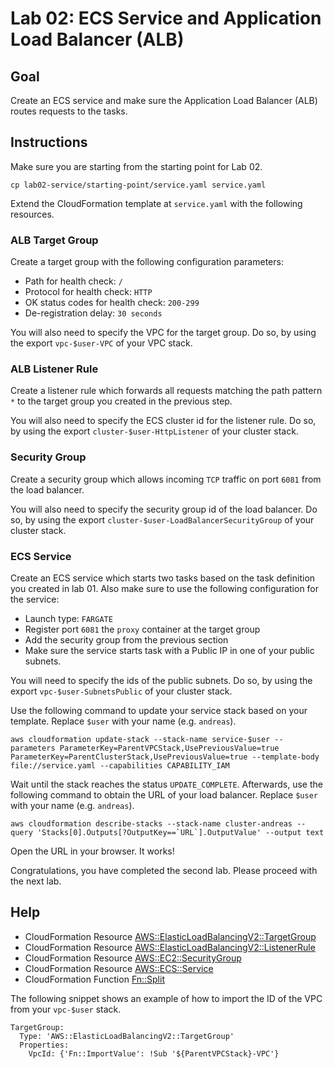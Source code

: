 # Lab 02: ECS Service and Application Load Balancer (ALB)

## Goal

Create an ECS service and make sure the Application Load Balancer (ALB) routes requests to the tasks.

## Instructions

Make sure you are starting from the starting point for Lab 02.

```
cp lab02-service/starting-point/service.yaml service.yaml
```

Extend the CloudFormation template at `service.yaml` with the following resources.

### ALB Target Group

Create a target group with the following configuration parameters:

* Path for health check: `/`
* Protocol for health check: `HTTP`
* OK status codes for health check: `200-299`
* De-registration delay: `30 seconds`

You will also need to specify the VPC for the target group. Do so, by using the export `vpc-$user-VPC` of your VPC stack.

### ALB Listener Rule

Create a listener rule which forwards all requests matching the path pattern `*` to the target group you created in the previous step.

You will also need to specify the ECS cluster id for the listener rule. Do so, by using the export `cluster-$user-HttpListener` of your cluster stack.

### Security Group

Create a security group which allows incoming `TCP` traffic on port `6081` from the load balancer.

You will also need to specify the security group id of the load balancer. Do so, by using the export `cluster-$user-LoadBalancerSecurityGroup` of your cluster stack.

### ECS Service

Create an ECS service which starts two tasks based on the task definition you created in lab 01. Also make sure to use the following configuration for the service:

* Launch type: `FARGATE`
* Register port `6081` the `proxy` container at the target group
* Add the security group from the previous section
* Make sure the service starts task with a Public IP in one of your public subnets.

You will need to specify the ids of the public subnets. Do so, by using the export `vpc-$user-SubnetsPublic` of your cluster stack.

Use the following command to update your service stack based on your template. Replace `$user` with your name (e.g. `andreas`).

```
aws cloudformation update-stack --stack-name service-$user --parameters ParameterKey=ParentVPCStack,UsePreviousValue=true ParameterKey=ParentClusterStack,UsePreviousValue=true --template-body file://service.yaml --capabilities CAPABILITY_IAM
```

Wait until the stack reaches the status `UPDATE_COMPLETE`. Afterwards, use the following command to obtain the URL of your load balancer. Replace `$user` with your name (e.g. `andreas`).

```
aws cloudformation describe-stacks --stack-name cluster-andreas --query 'Stacks[0].Outputs[?OutputKey==`URL`].OutputValue' --output text
```

Open the URL in your browser. It works!

Congratulations, you have completed the second lab. Please proceed with the next lab.

## Help

* CloudFormation Resource [AWS::ElasticLoadBalancingV2::TargetGroup](https://docs.aws.amazon.com/AWSCloudFormation/latest/UserGuide/aws-resource-elasticloadbalancingv2-targetgroup.html)
* CloudFormation Resource [AWS::ElasticLoadBalancingV2::ListenerRule](https://docs.aws.amazon.com/AWSCloudFormation/latest/UserGuide/aws-resource-elasticloadbalancingv2-listenerrule.html)
* CloudFormation Resource [AWS::EC2::SecurityGroup](https://docs.aws.amazon.com/AWSCloudFormation/latest/UserGuide/aws-properties-ec2-security-group.html)
* CloudFormation Resource [AWS::ECS::Service](https://docs.aws.amazon.com/AWSCloudFormation/latest/UserGuide/aws-resource-ecs-service.html)
* CloudFormation Function [Fn::Split](https://docs.aws.amazon.com/AWSCloudFormation/latest/UserGuide/intrinsic-function-reference-split.html)

The following snippet shows an example of how to import the ID of the VPC from your `vpc-$user` stack.

```
TargetGroup:
  Type: 'AWS::ElasticLoadBalancingV2::TargetGroup'
  Properties:
    VpcId: {'Fn::ImportValue': !Sub '${ParentVPCStack}-VPC'}
```
